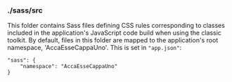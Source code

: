 ### ./sass/src

This folder contains Sass files defining CSS rules corresponding to classes
included in the application's JavaScript code build when using the classic toolkit.
By default, files in this folder are mapped to the application's root namespace, 'AccaEsseCappaUno'.
This is set in `"app.json"`:

    "sass": {
        "namespace": "AccaEsseCappaUno"
    }